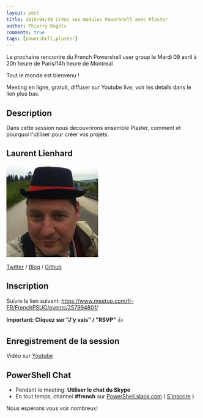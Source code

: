 ```yaml
---
layout: post
title: 2019/04/09 Créez vos modules PowerShell avec Plaster
author: Thierry Degols
comments: true
tags: [powershell,plaster]
---
```


La prochaine rencontre du French Powershell user group le Mardi 09 avril à 20h heure de Paris/14h heure de Montreal

Tout le monde est bienvenu !

Meeting en ligne, gratuit, diffuser sur Youtube live, voir les details dans le lien plus bas.

## Description

Dans cette session nous decouvrirons ensemble Plaster, comment et pourquoi l'utiliser pour créer vos projets.

## Laurent Lienhard

![image-center](/images\presenters\laurent.lienhard.jpg)

[Twitter](https://twitter.com/IronTUX) / [Blog](https://laurentlienhard.github.io/) / [Github](https://github.com/LaurentLienhard)

## Inscription

Suivre le lien suivant: https://www.meetup.com/fr-FR/FrenchPSUG/events/257994801/

**Important: Cliquez sur "J'y vais" / "RSVP"** 👍

## Enregistrement de la session

Vidéo sur [Youtube](https://www.youtube.com/watch?v=grl1YEd_1EU)

## PowerShell Chat

* Pendant le meeting: **Utiliser le chat du Skype**
* En tout temps, channel **#french** sur [PowerShell.slack.com](https://powershell.slack.com/Slack) ( [S'inscrire](http://slack.poshcode.org/) )

Nous espérons vous voir nombreux!
